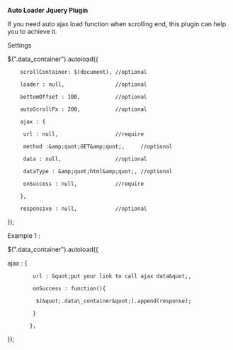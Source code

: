 **Auto Loader Jquery Plugin**

   If you need auto ajax load function when scrolling end, this plugin can help you to achieve it.

Settings

$(&quot;.data\_container&quot;).autoload({

        scrollContainer: $(document), //optional

        loader : null,                //optional

        bottomOffset : 100,           //optional

        autoScrollPx : 200,           //optional

        ajax : {

         url : null,                  //require

         method :&amp;quot;GET&amp;quot;,     //optional

         data : null,                 //optional

         dataType : &amp;quot;html&amp;quot;, //optional

         onSuccess : null,            //require

        },

        responsive : null,            //optional

});

Example 1 :

$(&quot;.data\_container&quot;).autoload({

   ajax : {

            url : &quot;put your link to call ajax data&quot;,

            onSuccess : function(){

             $(&quot;.data\_container&quot;).append(response);

            }

           },

  });